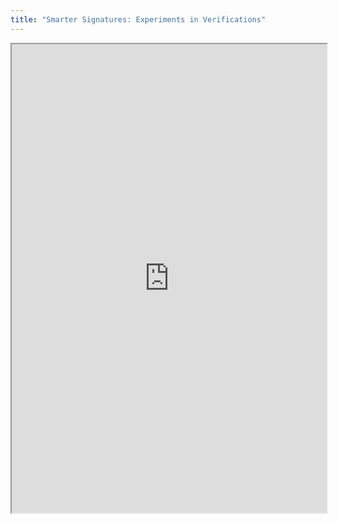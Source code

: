 ```yaml
---
title: "Smarter Signatures: Experiments in Verifications"
---
```




<iframe height="750" width="100%" src="https://ewelton.github.io/ktest/wiki.html#Smarter%20Signatures:%20Experiments%20in%20Verifications"></iframe>

